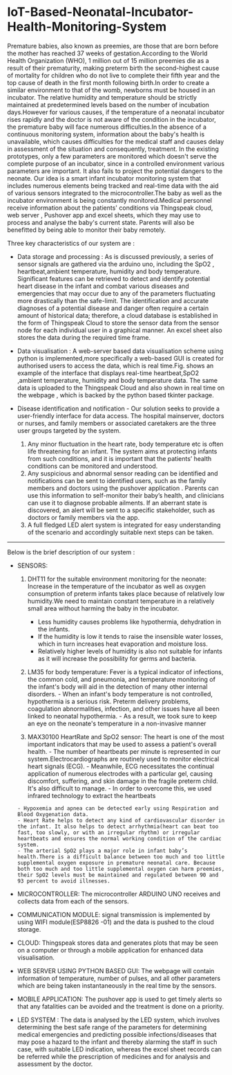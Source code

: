# IoT-Based-Neonatal-Incubator-Health-Monitoring-System



Premature babies, also known as preemies, are those that are born before the mother has reached 37 weeks of gestation.According to the World Health Organization (WHO), 1 million out of 15 million preemies die as a result of their prematurity, making preterm birth the second-highest cause of mortality for children who do not live to complete their fifth year and the top cause of death in the first month following birth.In order to create a similar environment to that of the womb, newborns must be housed in an incubator. The relative humidity and temperature should be strictly  maintained at predetermined levels based on the number of  incubation days.However for various causes, if the temperature of a neonatal  incubator rises rapidly and the doctor is not aware of the condition in the incubator, the premature baby will face numerous difficulties.In the absence of a continuous monitoring system, information about the  baby's health is unavailable, which causes difficulties for the medical staff and causes delay in assessment of the situation and consequently, treatment.
In the existing prototypes, only a few parameters are monitored which doesn't serve the complete purpose of an incubator, since in a controlled environment various parameters are important. It also fails to project the potential dangers to the neonate.
Our idea is a smart infant incubator monitoring system that includes numerous elements being tracked and real-time data with the aid of various sensors integrated to the microcontroller.The baby as well as the incubator environment is being constantly monitored.Medical personnel receive information about the patients' conditions via  Thingspeak cloud, web server , Pushover app and excel sheets, which they may use to process and analyse the baby's current state. Parents will also be benefitted by being able to monitor their baby remotely.


Three key characteristics of our system are : 

* Data storage and processing :  As is discussed  previously, a series of sensor signals are  gathered via the arduino uno, including the SpO2 , heartbeat,ambient temperature, humidity  and body temperature. Significant features can be retrieved to detect and identify potential heart disease in the infant and combat various diseases and emergencies that may occur due to any of the parameters fluctuating more drastically than the safe-limit.
 The identification and accurate diagnoses of a potential disease and danger often require a certain amount of historical data; therefore, a cloud database is established in the form of  Thingspeak Cloud to store the sensor data from the sensor node for each individual user in a graphical manner.
An excel sheet also stores the data during the required time frame.
 
* Data visualisation :
A web-server based data visualisation scheme using python is implemented,more specifically a web-based GUI is created for authorised users to access the data, which is real time.Fig. shows an example of the interface that displays real-time heartbeat,SpO2 ,ambient temperature, humidity and body temperature data. The same data is uploaded to the Thingspeak Cloud and also shown in real time on the webpage , which is backed by the python based tkinter package.
 
* Disease identification and notification - Our solution seeks to provide a user-friendly interface for data access. The hospital mainserver, doctors or nurses, and family members or associated caretakers are the three user groups targeted by the system.
    1. Any minor fluctuation in the heart rate, body temperature etc  is often life threatening for an infant. The system aims at protecting infants from such conditions, and it is important that the patients’ health conditions can be monitored and understood. 
    2. Any suspicious and abnormal sensor reading can be identified and notifications can be sent to identified users, such as the family members and doctors using the pushover application .  Parents can use this information to self-monitor their baby’s  health, and clinicians can use it to diagnose probable ailments. If an aberrant state is discovered, an alert will be sent to a specific stakeholder, such as doctors or family members via the app. 
    3. A full fledged LED alert system is integrated for easy understanding of the scenario and accordingly suitable next steps can be taken.
---------

Below is the brief description of our system :

* SENSORS:

   1. DHT11 for the suitable environment monitoring for the neonate: Increase in the temperature of the incubator as well as oxygen consumption of preterm infants takes place because of relatively low humidity.We need to maintain constant temperature in a relatively small area without harming the baby in the incubator.
      - Less humidity causes problems like hypothermia, dehydration in the infants.
      - If the humidity is low it tends to raise the insensible water losses, which in turn increases heat evaporation and moisture loss. 
      - Relatively higher levels of humidity is also not suitable for infants as it will increase the possibility for germs and bacteria.

    2. LM35 for body temperature: Fever is a typical indicator of infections, the common cold, and pneumonia, and temperature monitoring of the infant's body will aid in the detection of many other internal disorders.
      - When an infant's body temperature is not controlled, hypothermia is a serious risk. Preterm delivery problems, coagulation abnormalities, infection, and other issues have all been linked to neonatal hypothermia.
      - As a result, we took sure to keep an eye on the neonate's temperature in a non-invasive manner


     3.  MAX30100 HeartRate and SpO2  sensor: The heart is one of the most important indicators that may be used to assess a patient's overall health. 
      - The number of heartbeats per minute is represented in our system.Electrocardiographs are routinely used to monitor electrical heart signals (ECG). 
      - Meanwhile, ECG necessitates the continual application of numerous electrodes with a particular gel, causing discomfort, suffering, and skin damage in the fragile preterm child. It's also difficult to manage.
      - In order to overcome this, we used infrared technology to extract the heartbeats

      - Hypoxemia and apnea can be detected early using Respiration and Blood Oxygenation data.
      - Heart Rate helps to detect any kind of cardiovascular disorder in the infant. It also helps to detect arrhythmia(heart can beat too fast, too slowly, or with an irregular rhythm) or irregular heartbeats and ensures the normal working condition of the cardiac system.
      - The arterial SpO2 plays a major role in infant baby’s health.There is a difficult balance between too much and too little supplemental oxygen exposure in premature neonatal care. Because both too much and too little supplemental oxygen can harm preemies, their SpO2 levels must be maintained and regulated between 90 and 93 percent to avoid illnesses.

* MICROCONTROLLER: The microcontroller ARDUINO UNO receives and collects data from each of the sensors.

* COMMUNICATION MODULE: signal transmission is implemented  by using WIFI  module(ESP8826 -01) and the data is pushed to the cloud storage.

* CLOUD: Thingspeak stores data and generates plots that may be seen on a computer or through a mobile application for enhanced data visualisation.

* WEB SERVER USING PYTHON BASED GUI: The webpage will contain information of temperature, number of pulses, and all other parameters which are being taken instantaneously in the real time by the sensors. 

* MOBILE APPLICATION: The pushover app is used to get timely alerts so that any fatalities can be avoided and the treatment is done on a priority.

* LED SYSTEM :  The data is analysed by the LED system, which involves determining the best safe range of the parameters for determining medical emergencies and predicting possible infections/diseases that may pose a hazard to the infant and thereby alarming the staff in such case, with suitable LED indication, whereas the excel sheet records can be referred while the prescription of medicines and for analysis and assessment by the doctor.



